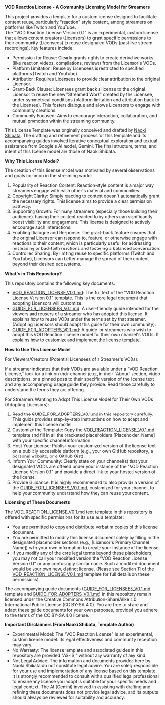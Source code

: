 **VOD Reaction License \- A Community Licensing Model for Streamers**

This project provides a template for a custom license designed to facilitate content reuse, particularly "reaction" style content, among streamers on platforms like Twitch and YouTube.  
The "VOD Reaction License Version 0.1" is an experimental, custom license that allows content creators (Licensors) to grant specific permissions to their community (Licensees) to reuse designated VODs (past live stream recordings). Key features include:

* Permission for Reuse: Clearly grants rights to create derivative works (like reaction videos, compilations, reviews) from the Licensor's VODs.  
* Platform Limitation: Reuse by Licensees is restricted to specified platforms (Twitch and YouTube).  
* Attribution: Requires Licensees to provide clear attribution to the original Licensor.  
* Grant-Back Clause: Licensees grant back a license to the original Licensor to reuse the new "Streamed Work" created by the Licensee, under symmetrical conditions (platform limitation and attribution back to the Licensee). This fosters dialogue and allows Licensors to engage with community creations.  
* Community Focused: Aims to encourage interaction, collaboration, and mutual promotion within the streaming community.

This License Template was originally conceived and drafted by [Naoki Shibata](https://github.com/shibatch/). The drafting and refinement process for this template and its accompanying guides involved iterative conceptual exploration and textual assistance from Google's AI model, Gemini. The final structure, terms, and intent of this license model are those of Naoki Shibata.

**Why This License Model?**

The creation of this license model was motivated by several observations and goals common in the streaming world:

1. Popularity of Reaction Content: Reaction-style content is a major way streamers engage with each other's material and communities.  
2. Copyright Clarity: Simply reacting to content doesn't automatically grant the necessary rights. This license aims to provide a clear permission pathway.  
3. Supporting Growth: For many streamers (especially those building their audience), having their content reacted to by others can significantly boost visibility and engagement. This license is designed to actively encourage such interactions.  
4. Enabling Dialogue and Response: The grant-back feature ensures that the original Licensor can respond to, feature, or otherwise engage with reactions to their content, which is particularly useful for addressing misleading or bad-faith reactions and fostering a balanced conversation.  
5. Controlled Sharing: By limiting reuse to specific platforms (Twitch and YouTube), Licensors can better manage the spread of their content beyond their desired ecosystems.

**What's in This Repository?**

This repository contains the following key documents:

* [VOD\_REACTION\_LICENSE\_V0.1.md](https://github.com/shibatch/grantback/blob/main/VOD_REACTION_LICENSE_V0.1.md): The full text of the "VOD Reaction License Version 0.1" template. This is the core legal document that adopting Licensors will customize.  
* [GUIDE\_FOR\_LICENSEES\_V0.1.md](https://github.com/shibatch/grantback/blob/main/GUIDE_FOR_LICENSEES_V0.1.md): A user-friendly guide intended for the viewers and reusers of a streamer who has adopted this license. It explains how to reuse VODs under the terms set by that streamer. (Adopting Licensors should adapt this guide for their own community).  
* [GUIDE\_FOR\_ADOPTERS\_V0.1.md](https://github.com/shibatch/grantback/blob/main/GUIDE_FOR_ADOPTERS_V0.1.md): A guide for streamers who wish to adopt this VOD Reaction License model for their own channel's VODs. It explains how to customize and implement the license template.

**How to Use This License Model**

For Viewers/Creators (Potential Licensees of a Streamer's VODs):

If a streamer indicates that their VODs are available under a "VOD Reaction License," look for a link on their channel (e.g., in their "About" section, video descriptions, or a pinned post) to their specific version of the license text and any accompanying usage guide they provide. Read those carefully to understand the terms they are offering.

For Streamers Wanting to Adopt This License Model for Their Own VODs (Adopting Licensors):

1. Read the [GUIDE\_FOR\_ADOPTERS\_V0.1.md](https://github.com/shibatch/grantback/blob/main/GUIDE_FOR_ADOPTERS_V0.1.md) in this repository carefully. This guide provides step-by-step instructions on how to adapt and implement this license model.  
2. Customize the Template: Copy the [VOD\_REACTION\_LICENSE\_V0.1.md](https://github.com/shibatch/grantback/blob/main/VOD_REACTION_LICENSE_V0.1.md) template and fill in all the bracketed placeholders \[Placeholder\_Name\] with your specific channel information.  
3. Host Your License: Publish your customized version of the license text on a publicly accessible platform (e.g., your own GitHub repository, a personal website, or a GitHub Gist).  
4. Inform Your Community: Clearly state on your channel(s) that your designated VODs are offered under your instance of the "VOD Reaction License Version 0.1" and provide a direct link to your hosted version of the license.  
5. Provide Guidance: It is highly recommended to also provide a version of the [GUIDE\_FOR\_LICENSEES\_V0.1.md](https://github.com/shibatch/grantback/blob/main/GUIDE_FOR_LICENSEES_V0.1.md), customized for your channel, to help your community understand how they can reuse your content.

**Licensing of These Documents**

The [VOD\_REACTION\_LICENSE\_V0.1.md](https://github.com/shibatch/grantback/blob/main/VOD_REACTION_LICENSE_V0.1.md) text template in this repository is offered with specific permissions for its use as a template:

* You are permitted to copy and distribute verbatim copies of this license document.  
* You are permitted to modify this license document solely by filling in the designated placeholder sections (e.g., \[Licensor's Primary Channel Name\]) with your own information to create your instance of the license.  
* If you modify any of the core legal terms beyond these placeholders, you may not call your modified version the "VOD Reaction License Version 0.1" or any confusingly similar name. Such a modified document would be your own new, distinct license. (Please see Section 11 of the [VOD\_REACTION\_LICENSE\_V0.1.md](https://github.com/shibatch/grantback/blob/main/VOD_REACTION_LICENSE_V0.1.md) template for full details on these permissions).

The accompanying guide documents ([GUIDE\_FOR\_LICENSEES\_V0.1.md](https://github.com/shibatch/grantback/blob/main/GUIDE_FOR_LICENSEES_V0.1.md) template and [GUIDE\_FOR\_ADOPTERS\_V0.1.md](https://github.com/shibatch/grantback/blob/main/GUIDE_FOR_ADOPTERS_V0.1.md)) in this repository remain licensed under the Creative Commons Attribution-ShareAlike 4.0 International Public License (CC BY-SA 4.0). You are free to share and adapt these guide documents for your own purposes, provided you adhere to the terms of the CC BY-SA 4.0 license.

**Important Disclaimers (From Naoki Shibata, Template Author)**

* Experimental Model: The "VOD Reaction License" is an experimental, custom license model. Its legal effectiveness and community reception may vary.  
* No Warranty: The license template and associated guides in this repository are provided "AS-IS," without any warranty of any kind.  
* Not Legal Advice: The information and documents provided here by Naoki Shibata do not constitute legal advice. You are solely responsible for your use and implementation of any license based on this template. It is strongly recommended to consult with a qualified legal professional to ensure any license you adopt is suitable for your specific needs and legal context. The AI (Gemini) involved in assisting with drafting and refining these documents does not provide legal advice, and its outputs should always be reviewed for suitability and accuracy.

